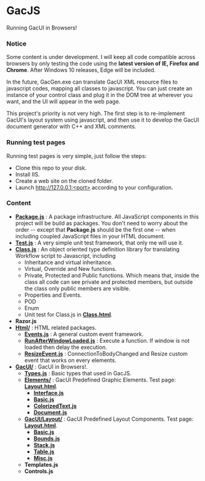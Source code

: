 # GacJS
Running GacUI in Browsers!

### Notice

Some content is under development. I will keep all code compatible across browsers by only testing the code using the **latest version of IE, Firefox and Chrome**. After Windows 10 releases, Edge will be included.

In the future, GacGen.exe can translate GacUI XML resource files to javascript codes, mapping all classes to javascript. You can just create an instance of your control class and plug it in the DOM tree at wherever you want, and the UI will appear in the web page.

This project's priority is not very high. The first step is to re-implement GacUI's layout system using javascript, and then use it to develop the GacUI document generator with C++ and XML comments.

### Running test pages

Running test pages is very simple, just follow the steps:
* Clone this repo to your disk.
* Install IIS.
* Create a web site on the cloned folder.
* Launch http://127.0.0.1:<port> according to your configuration.

### Content

* **[Package.js](https://github.com/vczh-libraries/GacJS/blob/master/Script/Package.js)** : A package infrastructure. All JavaScript components in this project will be build as packages. You don't need to worry about the order -- except that **Package.js** should be the first one -- when including coupled JavaScript files in your HTML document.
* **[Test.js](https://github.com/vczh-libraries/GacJS/blob/master/Script/Test.js)** : A very simple unit test framework, that only me will use it.
* **[Class.js](https://github.com/vczh-libraries/GacJS/blob/master/Script/Class.js)** : An object oriented type definition library for translating Workflow script to Javascript, including
    * Inheritance and virtual inheritance.
    * Virtual, Override and New functions.
    * Private, Protected and Public functions. Which means that, inside the class all code can see private and protected members, but outside the class only public members are visible.
    * Properties and Events.
    * POD
    * Enum
    * Unit test for Class.js in **[Class.html](https://github.com/vczh-libraries/GacJS/blob/master/Class.html)**.
* **Razor.js**
* **[Html/](https://github.com/vczh-libraries/GacJS/tree/master/Script/Html)** : HTML related packages.
   * **[Events.js](https://github.com/vczh-libraries/GacJS/blob/master/Script/Html/Events.js)** : A general custom event framework.
   * **[RunAfterWindowLoaded.js](https://github.com/vczh-libraries/GacJS/blob/master/Script/Html/RunAfterWindowLoaded.js)** : Execute a function. If window is not loaded then delay the execution.
   * **[ResizeEvent.js](https://github.com/vczh-libraries/GacJS/blob/master/Script/Html/ResizeEvent.js)** : ConnectionToBodyChanged and Resize custom event that works on every elements.
* **[GacUI/](https://github.com/vczh-libraries/GacJS/tree/master/Script/GacUI)** : GacUI in Browsers!.
   * **[Types.js](https://github.com/vczh-libraries/GacJS/blob/master/Script/GacUI/Types.js)** : Basic types that used in GacJS.
   * **[Elements/](https://github.com/vczh-libraries/GacJS/tree/master/Script/GacUI/Elements)** : GacUI Predefined Graphic Elements. Test page: **[Layout.html](https://github.com/vczh-libraries/GacJS/blob/master/Layout.html)**.
      * **[Interface.js](https://github.com/vczh-libraries/GacJS/blob/master/Script/GacUI/Elements/Interface.js)**
      * **[Basic.js](https://github.com/vczh-libraries/GacJS/blob/master/Script/GacUI/Elements/Basic.js)**
      * **[ColorizedText.js](https://github.com/vczh-libraries/GacJS/blob/master/Script/GacUI/Elements/ColorizedText.js)**
      * **[Document.js](https://github.com/vczh-libraries/GacJS/blob/master/Script/GacUI/Elements/Document.js)**
   * **[GacUI/Layout/](https://github.com/vczh-libraries/GacJS/tree/master/Script/GacUI/Layout)** : GacUI Predefined Layout Components. Test page: **[Layout.html](https://github.com/vczh-libraries/GacJS/blob/master/Layout.html)**.
      * **[Basic.js](https://github.com/vczh-libraries/GacJS/blob/master/Script/GacUI/Layout/Basic.js)**
      * **[Bounds.js](https://github.com/vczh-libraries/GacJS/blob/master/Script/GacUI/Layout/Bounds.js)**
      * **[Stack.js](https://github.com/vczh-libraries/GacJS/blob/master/Script/GacUI/Layout/Stack.js)**
      * **[Table.js](https://github.com/vczh-libraries/GacJS/blob/master/Script/GacUI/Layout/Table.js)**
      * **[Misc.js](https://github.com/vczh-libraries/GacJS/blob/master/Script/GacUI/Layout/Misc.js)**
   * **Templates.js**
   * **Controls.js**
